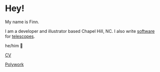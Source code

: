 # Hey!

My name is Finn.

I am a developer and illustrator based Chapel Hill, NC. I also write [software](https://github.com/radiolevity/threepio) for [telescopes](https://skynet.unc.edu).

he/him 💜

[CV](https://fsj.xyz/cv)

[Polywork](https://polywork.com/fsj)
